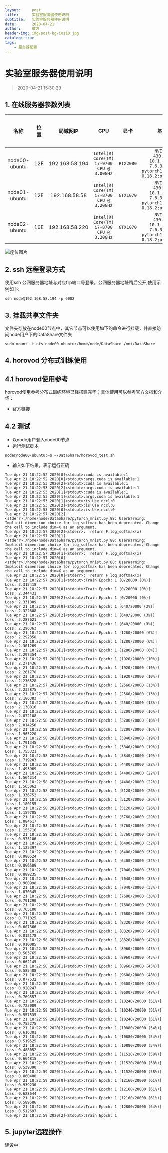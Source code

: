 ```yaml
---
layout:     post
title:      实验室服务器使用说明
subtitle:   实验室服务器使用说明
date:       2020-04-21
author:     敬方
header-img: img/post-bg-ios10.jpg
catalog: true
tags:
    - 服务器配置
---
```


# 实验室服务器使用说明

> 2020-04-21 15:30:29


## 1. 在线服务器参数列表

|名称|位置|局域网IP|CPU|显卡|基本环境|登录账号|登录密码|frp映射端口|共享目录|
|:---:|:---:|:---:|:---:|:---:|:---:|:---:|:---:|:---:|:---:|
|node00-ubuntu|12F|192.168.58.194|`Intel(R) Core(TM) i7-9700 CPU @ 3.00GHz`|`RTX2080`|`NVIDIA-SMI 430.50;CUDA 10.1.243;cudnn 7.6.3;python3-pytorch1.3.1;horovod 0.18.2;openmpi 4.0.2`|node|root|6002|`/home/node/DataShare`|
|node01-ubuntu|12E|192.168.58.58|`Intel(R) Core(TM) i7-8700 CPU @ 3.20GHz`|`GTX1070`|`NVIDIA-SMI 430.50;CUDA 10.1.243;cudnn 7.6.3;python3-pytorch1.3.1;horovod 0.18.2;openmpi 4.0.2`|node|root|6003|`/home/node/DataShare`|
|node02-ubuntu|10E|192.168.58.220|`Intel(R) Core(TM) i7-8700 CPU @ 3.20GHz`|`GTX1070`|`NVIDIA-SMI 430.50;CUDA 10.1.243;cudnn 7.6.3;python3-pytorch1.3.1;horovod 0.18.2;openmpi 4.0.2`|node|root|6004|`/home/node/DataShare`|

![座位图片](https://wangpengcheng.github.io/img/20200421180747.jpg)

## 2. ssh 远程登录方式
使用ssh 公网服务器地址与对应frp端口号登录。公网服务器地址稍后公开;使用示例如下:
```ssh
ssh node@192.168.58.194 -p 6002 
```

## 3. 挂载共享文件夹

文件夹存放在node00节点中，其它节点可以使用如下的命令进行挂载，并直接访问node用户下的DataShare文件夹

```shell
sudo mount -t nfs node00-ubuntu:/home/node/DataShare /mnt/DataShare
```

## 4. horovod 分布式训练使用

## 4.1 horovod使用参考

horovod使用参考分布式训练环境已经搭建完毕；具体使用可以参考官方文档和介绍：
- [官方链接](https://github.com/horovod/horovod)

## 4.2 测试

- 以node用户登入node00节点
- 运行测试脚本
```shell
node@node00-ubuntu:~$ ~/DataShare/horovod_test.sh
```
- 输入如下结果，表示运行正确
```shell
Tue Apr 21 18:22:52 2020[0]<stdout>:cuda is available:1
Tue Apr 21 18:22:52 2020[0]<stdout>:args.cuda is available:1
Tue Apr 21 18:22:53 2020[2]<stdout>:cuda is available:1
Tue Apr 21 18:22:53 2020[2]<stdout>:args.cuda is available:1
Tue Apr 21 18:22:53 2020[1]<stdout>:cuda is available:1
Tue Apr 21 18:22:53 2020[1]<stdout>:args.cuda is available:1
Tue Apr 21 18:22:53 2020[1]<stdout>:is Use nccl:0
Tue Apr 21 18:22:53 2020[2]<stdout>:is Use nccl:0
Tue Apr 21 18:22:53 2020[0]<stdout>:is Use nccl:0
Tue Apr 21 18:22:57 2020[2]<stderr>:/home/node/DataShare/pytorch_mnist.py:88: UserWarning: Implicit dimension choice for log_softmax has been deprecated. Change the call to include dim=X as an argument.
Tue Apr 21 18:22:57 2020[2]<stderr>:  return F.log_softmax(x)
Tue Apr 21 18:22:57 2020[1]<stderr>:/home/node/DataShare/pytorch_mnist.py:88: UserWarning: Implicit dimension choice for log_softmax has been deprecated. Change the call to include dim=X as an argument.
Tue Apr 21 18:22:57 2020[1]<stderr>:  return F.log_softmax(x)
Tue Apr 21 18:22:57 2020[0]<stderr>:/home/node/DataShare/pytorch_mnist.py:88: UserWarning: Implicit dimension choice for log_softmax has been deprecated. Change the call to include dim=X as an argument.
Tue Apr 21 18:22:57 2020[0]<stderr>:  return F.log_softmax(x)
Tue Apr 21 18:22:57 2020[1]<stdout>:Train Epoch: 1 [0/20000 (0%)]       Loss: 2.315418
Tue Apr 21 18:22:57 2020[0]<stdout>:Train Epoch: 1 [0/20000 (0%)]       Loss: 2.344431
Tue Apr 21 18:22:57 2020[2]<stdout>:Train Epoch: 1 [0/20000 (0%)]       Loss: 2.331809
Tue Apr 21 18:22:57 2020[0]<stdout>:Train Epoch: 1 [640/20000 (3%)]     Loss: 2.322608
Tue Apr 21 18:22:57 2020[2]<stdout>:Train Epoch: 1 [640/20000 (3%)]     Loss: 2.287621
Tue Apr 21 18:22:57 2020[1]<stdout>:Train Epoch: 1 [640/20000 (3%)]     Loss: 2.296363
Tue Apr 21 18:22:57 2020[0]<stdout>:Train Epoch: 1 [1280/20000 (6%)]    Loss: 2.292358
Tue Apr 21 18:22:57 2020[2]<stdout>:Train Epoch: 1 [1280/20000 (6%)]    Loss: 2.301269
Tue Apr 21 18:22:57 2020[1]<stdout>:Train Epoch: 1 [1280/20000 (6%)]    Loss: 2.297354
Tue Apr 21 18:22:57 2020[1]<stdout>:Train Epoch: 1 [1920/20000 (10%)]   Loss: 2.271436
Tue Apr 21 18:22:57 2020[0]<stdout>:Train Epoch: 1 [1920/20000 (10%)]   Loss: 2.261778
Tue Apr 21 18:22:57 2020[2]<stdout>:Train Epoch: 1 [1920/20000 (10%)]   Loss: 2.236528
Tue Apr 21 18:22:57 2020[0]<stdout>:Train Epoch: 1 [2560/20000 (13%)]   Loss: 2.232875
Tue Apr 21 18:22:57 2020[2]<stdout>:Train Epoch: 1 [2560/20000 (13%)]   Loss: 2.186383
Tue Apr 21 18:22:57 2020[1]<stdout>:Train Epoch: 1 [2560/20000 (13%)]   Loss: 2.130816
Tue Apr 21 18:22:58 2020[1]<stdout>:Train Epoch: 1 [3200/20000 (16%)]   Loss: 2.072108
Tue Apr 21 18:22:58 2020[2]<stdout>:Train Epoch: 1 [3200/20000 (16%)]   Loss: 2.014250
Tue Apr 21 18:22:58 2020[0]<stdout>:Train Epoch: 1 [3200/20000 (16%)]   Loss: 1.965220
Tue Apr 21 18:22:58 2020[1]<stdout>:Train Epoch: 1 [3840/20000 (19%)]   Loss: 1.791345
Tue Apr 21 18:22:58 2020[0]<stdout>:Train Epoch: 1 [3840/20000 (19%)]   Loss: 1.755321
Tue Apr 21 18:22:58 2020[2]<stdout>:Train Epoch: 1 [3840/20000 (19%)]   Loss: 1.719203
Tue Apr 21 18:22:58 2020[1]<stdout>:Train Epoch: 1 [4480/20000 (22%)]   Loss: 1.493969
Tue Apr 21 18:22:58 2020[0]<stdout>:Train Epoch: 1 [4480/20000 (22%)]   Loss: 1.564214
Tue Apr 21 18:22:58 2020[2]<stdout>:Train Epoch: 1 [4480/20000 (22%)]   Loss: 1.565062
Tue Apr 21 18:22:58 2020[1]<stdout>:Train Epoch: 1 [5120/20000 (26%)]   Loss: 1.336752
Tue Apr 21 18:22:58 2020[0]<stdout>:Train Epoch: 1 [5120/20000 (26%)]   Loss: 1.180155
Tue Apr 21 18:22:58 2020[2]<stdout>:Train Epoch: 1 [5120/20000 (26%)]   Loss: 1.159705
Tue Apr 21 18:22:58 2020[2]<stdout>:Train Epoch: 1 [5760/20000 (29%)]   Loss: 1.084617
Tue Apr 21 18:22:58 2020[0]<stdout>:Train Epoch: 1 [5760/20000 (29%)]   Loss: 1.155716
Tue Apr 21 18:22:58 2020[1]<stdout>:Train Epoch: 1 [5760/20000 (29%)]   Loss: 0.975106
Tue Apr 21 18:22:58 2020[0]<stdout>:Train Epoch: 1 [6400/20000 (32%)]   Loss: 1.125397
Tue Apr 21 18:22:58 2020[2]<stdout>:Train Epoch: 1 [6400/20000 (32%)]   Loss: 0.980524
Tue Apr 21 18:22:58 2020[1]<stdout>:Train Epoch: 1 [6400/20000 (32%)]   Loss: 0.896509
Tue Apr 21 18:22:58 2020[2]<stdout>:Train Epoch: 1 [7040/20000 (35%)]   Loss: 0.889235
Tue Apr 21 18:22:58 2020[0]<stdout>:Train Epoch: 1 [7040/20000 (35%)]   Loss: 0.900998
Tue Apr 21 18:22:58 2020[1]<stdout>:Train Epoch: 1 [7040/20000 (35%)]   Loss: 1.070345
Tue Apr 21 18:22:58 2020[2]<stdout>:Train Epoch: 1 [7680/20000 (38%)]   Loss: 0.791290
Tue Apr 21 18:22:58 2020[0]<stdout>:Train Epoch: 1 [7680/20000 (38%)]   Loss: 0.765100
Tue Apr 21 18:22:58 2020[1]<stdout>:Train Epoch: 1 [7680/20000 (38%)]   Loss: 0.771025
Tue Apr 21 18:22:58 2020[2]<stdout>:Train Epoch: 1 [8320/20000 (42%)]   Loss: 0.607366
Tue Apr 21 18:22:58 2020[1]<stdout>:Train Epoch: 1 [8320/20000 (42%)]   Loss: 0.812178
Tue Apr 21 18:22:58 2020[0]<stdout>:Train Epoch: 1 [8320/20000 (42%)]   Loss: 0.910085
Tue Apr 21 18:22:58 2020[2]<stdout>:Train Epoch: 1 [8960/20000 (45%)]   Loss: 0.503765
Tue Apr 21 18:22:58 2020[0]<stdout>:Train Epoch: 1 [8960/20000 (45%)]   Loss: 0.662145
Tue Apr 21 18:22:58 2020[1]<stdout>:Train Epoch: 1 [8960/20000 (45%)]   Loss: 0.585488
Tue Apr 21 18:22:59 2020[1]<stdout>:Train Epoch: 1 [9600/20000 (48%)]   Loss: 0.877532
Tue Apr 21 18:22:59 2020[0]<stdout>:Train Epoch: 1 [9600/20000 (48%)]   Loss: 0.920247
Tue Apr 21 18:22:59 2020[2]<stdout>:Train Epoch: 1 [9600/20000 (48%)]   Loss: 0.769557
Tue Apr 21 18:22:59 2020[2]<stdout>:Train Epoch: 1 [10240/20000 (51%)]  Loss: 0.723089
Tue Apr 21 18:22:59 2020[1]<stdout>:Train Epoch: 1 [10240/20000 (51%)]  Loss: 0.557535
Tue Apr 21 18:22:59 2020[0]<stdout>:Train Epoch: 1 [10240/20000 (51%)]  Loss: 0.753275
Tue Apr 21 18:22:59 2020[2]<stdout>:Train Epoch: 1 [10880/20000 (54%)]  Loss: 0.616381
Tue Apr 21 18:22:59 2020[0]<stdout>:Train Epoch: 1 [10880/20000 (54%)]  Loss: 0.519525
Tue Apr 21 18:22:59 2020[1]<stdout>:Train Epoch: 1 [10880/20000 (54%)]  Loss: 0.488052
Tue Apr 21 18:22:59 2020[0]<stdout>:Train Epoch: 1 [11520/20000 (58%)]  Loss: 0.664815
Tue Apr 21 18:22:59 2020[2]<stdout>:Train Epoch: 1 [11520/20000 (58%)]  Loss: 0.539390
Tue Apr 21 18:22:59 2020[1]<stdout>:Train Epoch: 1 [11520/20000 (58%)]  Loss: 0.860400
Tue Apr 21 18:22:59 2020[0]<stdout>:Train Epoch: 1 [12160/20000 (61%)]  Loss: 0.939230
Tue Apr 21 18:22:59 2020[1]<stdout>:Train Epoch: 1 [12160/20000 (61%)]  Loss: 0.628644
Tue Apr 21 18:22:59 2020[2]<stdout>:Train Epoch: 1 [12160/20000 (61%)]  Loss: 0.589586
Tue Apr 21 18:22:59 2020[0]<stdout>:Train Epoch: 1 [12800/20000 (64%)]  Loss: 0.512697
Tue Apr 21 18:22:59 2020[2]<stdout>:Train Epoch: 1
```

## 5. jupyter远程操作
建设中